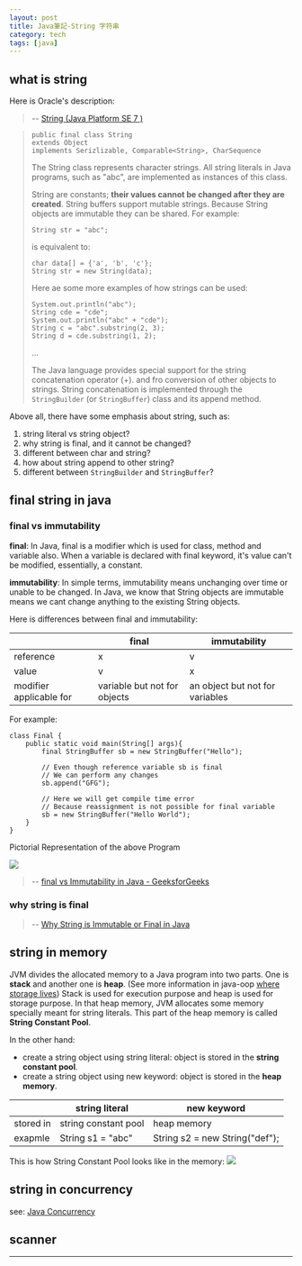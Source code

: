 ```yaml
---
layout: post
title: Java筆記-String 字符串
category: tech
tags: [java]
---
```


## what is string

Here is Oracle's description:
> -- [String (Java Platform SE 7 )](https://docs.oracle.com/javase/7/docs/api/java/lang/String.html)

> ```
> public final class String
> extends Object
> implements Serizlizable, Comparable<String>, CharSequence   
> ```
>
> The String class represents character strings. All string literals in Java programs, such as "abc",
> are implemented as instances of this class.
>
> String are constants; **their values cannot be changed after they are created**. String buffers support
> mutable strings. Because String objects are immutable they can be shared. For example:
>
> `String str = "abc";`
>
> is equivalent to:
>
> ```
> char data[] = {'a', 'b', 'c'};
> String str = new String(data);
> ```
>
> Here ae some more examples of how strings can be used:
> ```
> System.out.println("abc");
> String cde = "cde";
> System.out.println("abc" + "cde");
> String c = "abc".substring(2, 3);
> String d = cde.substring(1, 2);
> ```
>
> ...
>
> The Java language provides special support for the string concatenation operator (+). and fro conversion of
> other objects to strings. String concatenation is implemented through the `StringBuilder` (or `StringBuffer`)
> class and its append method.

Above all, there have some emphasis about string, such as:
1. string literal vs string object?
2. why string is final, and it cannot be changed?
3. different between char and string?
4. how about string append to other string?
5. different between `StringBuilder` and `StringBuffer`?

## final string in java

### final vs immutability

**final**: In Java, final is a modifier which is used for class, method and variable also. When a variable is declared
 with final keyword, it's value can't be modified, essentially, a constant.
 
 **immutability**: In simple terms, immutability means unchanging over time or unable to be changed. In Java, we know
 that String objects are immutable means we cant change anything to the existing String objects.

Here is differences between final and immutability:

 <table>
     <thead>
         <tr>
             <th></th>
             <th>final</th>
             <th>immutability</th>
         </tr>
     </thead>
     <tbody>
         <tr>
             <td>reference</td>
             <td>x</td>
             <td>v</td>
         </tr>
         <tr>
             <td>value</td>
             <td>v</td>
             <td>x</td>
         </tr>
         <tr>
             <td>modifier applicable for</td>
             <td>variable but not for objects</td>
             <td>an object but not for variables</td>
         </tr>
     </tbody>
 </table>

For example:

```
class Final {
    public static void main(String[] args){
        final StringBuffer sb = new StringBuffer("Hello");
        
        // Even though reference variable sb is final
        // We can perform any changes
        sb.append("GFG");
        
        // Here we will get compile time error
        // Because reassignment is not possible for final variable
        sb = new StringBuffer("Hello World");
    }
}
```

Pictorial Representation of the above Program

![](http://www.hauchenglee.com/assets/images/tech/final-vs-immutability.png)

> -- [final vs Immutability in Java - GeeksforGeeks](https://www.geeksforgeeks.org/final-vs-immutability-java/)

### why string is final

> -- [Why String is Immutable or Final in Java](https://javarevisited.blogspot.com/2010/10/why-string-is-immutable-or-final-in-java.html)

## string in memory

JVM divides the allocated memory to a Java program into two parts. One is **stack** and another one is **heap**.
 (See more information in java-oop [where storage lives](http://hauchenglee.com/tech/2019/11/05/java-string.html#where-storage-lives))
 Stack is used for execution purpose and heap is used for storage purpose. In that heap memory, JVM allocates some
 memory specially meant for string literals. This part of the heap memory is called **String Constant Pool**.

In the other hand:
- create a string object using string literal: object is stored in the **string constant pool**.
- create a string object using new keyword: object is stored in the **heap memory**.

<table>
    <thead>
        <tr>
            <th></th>
            <th>string literal</th>
            <th>new keyword</th>
        </tr>
    </thead>
    <tbody>
        <tr>
            <td>stored in</td>
            <td>string constant pool</td>
            <td>heap memory</td>
        </tr>
        <tr>
            <td>exapmle</td>
            <td>String s1 = "abc"</td>
            <td>String s2 = new String("def");</td>
        </tr>
    </tbody>
</table>

This is how String Constant Pool looks like in the memory:
![](http://www.hauchenglee.com/assets/images/tech/string-in-memory-allotment.png)


## string in concurrency

see: [Java Concurrency]()

## scanner

---